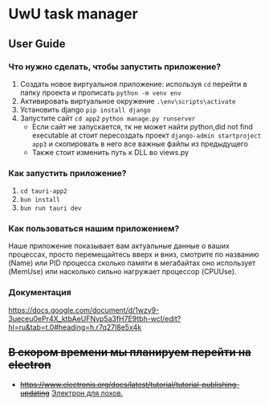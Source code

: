 # UwU task manager
## User Guide
### Что нужно сделать, чтобы запустить приложение?
1. Создать новое виртуальноя приложение: используя ```cd``` перейти в папку проекта и прописать ```python -m venv env```
2. Активировать виртуальное окружение ```.\env\scripts\activate```
3. Установить django ```pip install django```
4. Запустите сайт ```cd app2``` ```python manage.py runserver```
   - Если сайт не запускается, тк не может найти python,did not find executable at стоит пересоздать проект ```django-admin startproject app3``` и скопировать в него все важные файлы из предыдущего
   - Также стоит изменить путь к DLL во views.py
### Как запустить приложение?
1. ```cd tauri-app2```
2. ```bun install```
3. ```bun run tauri dev```
### Как пользоваться нашим приложением?
Наше приложение показывает вам актуальные данные о ваших процессах, просто перемещайтесь вверх и вниз, смотрите по названию (Name) или PID процесса сколько памяти в мегабайтах оно использует (MemUse) или насколько сильно нагружает процессор (CPUUse).
### Документация
https://docs.google.com/document/d/1wzy9-3ueceu0ePr4X_ktbAeUFNvp5a3fH7E9tbh-wcI/edit?hl=ru&tab=t.0#heading=h.r7q27l8e5x4k
## ~~В скором времени мы планируем перейти на electron~~
- ~~https://www.electronjs.org/docs/latest/tutorial/tutorial-publishing-updating~~
<ins>Электрон для лохов.</ins>
